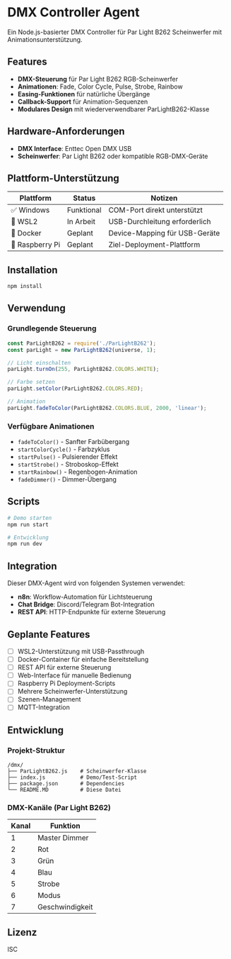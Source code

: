 # DMX Controller Agent

Ein Node.js-basierter DMX Controller für Par Light B262 Scheinwerfer mit Animationsunterstützung.

## Features

- **DMX-Steuerung** für Par Light B262 RGB-Scheinwerfer
- **Animationen**: Fade, Color Cycle, Pulse, Strobe, Rainbow
- **Easing-Funktionen** für natürliche Übergänge
- **Callback-Support** für Animation-Sequenzen
- **Modulares Design** mit wiederverwendbarer ParLightB262-Klasse

## Hardware-Anforderungen

- **DMX Interface**: Enttec Open DMX USB
- **Scheinwerfer**: Par Light B262 oder kompatible RGB-DMX-Geräte

## Plattform-Unterstützung

| Plattform | Status | Notizen |
|-----------|---------|---------|
| ✅ Windows | Funktional | COM-Port direkt unterstützt |
| 🚧 WSL2 | In Arbeit | USB-Durchleitung erforderlich |
| 🚧 Docker | Geplant | Device-Mapping für USB-Geräte |
| 🎯 Raspberry Pi | Geplant | Ziel-Deployment-Plattform |

## Installation

```bash
npm install
```

## Verwendung

### Grundlegende Steuerung
```javascript
const ParLightB262 = require('./ParLightB262');
const parLight = new ParLightB262(universe, 1);

// Licht einschalten
parLight.turnOn(255, ParLightB262.COLORS.WHITE);

// Farbe setzen
parLight.setColor(ParLightB262.COLORS.RED);

// Animation
parLight.fadeToColor(ParLightB262.COLORS.BLUE, 2000, 'linear');
```

### Verfügbare Animationen
- `fadeToColor()` - Sanfter Farbübergang
- `startColorCycle()` - Farbzyklus
- `startPulse()` - Pulsierender Effekt  
- `startStrobe()` - Stroboskop-Effekt
- `startRainbow()` - Regenbogen-Animation
- `fadeDimmer()` - Dimmer-Übergang

## Scripts

```bash
# Demo starten
npm run start

# Entwicklung
npm run dev
```

## Integration

Dieser DMX-Agent wird von folgenden Systemen verwendet:

- **n8n**: Workflow-Automation für Lichtsteuerung
- **Chat Bridge**: Discord/Telegram Bot-Integration
- **REST API**: HTTP-Endpunkte für externe Steuerung

## Geplante Features

- [ ] WSL2-Unterstützung mit USB-Passthrough
- [ ] Docker-Container für einfache Bereitstellung
- [ ] REST API für externe Steuerung
- [ ] Web-Interface für manuelle Bedienung
- [ ] Raspberry Pi Deployment-Scripts
- [ ] Mehrere Scheinwerfer-Unterstützung
- [ ] Szenen-Management
- [ ] MQTT-Integration

## Entwicklung

### Projekt-Struktur
```
/dmx/
├── ParLightB262.js    # Scheinwerfer-Klasse
├── index.js           # Demo/Test-Script
├── package.json       # Dependencies
└── README.MD          # Diese Datei
```

### DMX-Kanäle (Par Light B262)
| Kanal | Funktion |
|-------|----------|
| 1 | Master Dimmer |
| 2 | Rot |
| 3 | Grün |
| 4 | Blau |
| 5 | Strobe |
| 6 | Modus |
| 7 | Geschwindigkeit |

## Lizenz

ISC